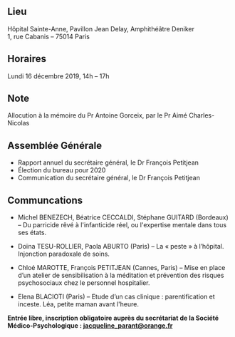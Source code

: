 ## Lieu
Hôpital Sainte-Anne, Pavillon Jean Delay, Amphithéâtre Deniker    
1, rue Cabanis – 75014 Paris

## Horaires
Lundi 16 décembre 2019, 14h – 17h

## Note
Allocution à la mémoire du Pr Antoine Gorceix, par le Pr Aimé Charles-Nicolas

## Assemblée Générale
- Rapport annuel du secrétaire général, le Dr François Petitjean
- Élection du bureau pour 2020
- Communication du secrétaire général, le Dr François Petitjean

## Communcations
- Michel BENEZECH, Béatrice CECCALDI, Stéphane GUITARD (Bordeaux) – Du parricide rêvé à l'infanticide réel, ou l'expertise mentale dans tous ses états.

- Doïna TESU-ROLLIER, Paola ABURTO (Paris) – La « peste » à l’hôpital. Injonction paradoxale de soins.

- Chloé MAROTTE, François PETITJEAN (Cannes, Paris) – Mise en place d’un atelier de sensibilisation à la méditation et prévention des risques psychosociaux chez le personnel hospitalier.

- Elena BLACIOTI (Paris) – Etude d’un cas clinique : parentification et inceste. Léa, petite maman avant l'heure.

**Entrée libre, inscription obligatoire auprès du secrétariat de la Société Médico-Psychologique : jacqueline_parant@orange.fr**
